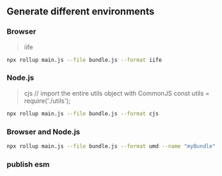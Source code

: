 ## Generate different environments

### Browser

> iife

```bash
npx rollup main.js --file bundle.js --format iife
```

### Node.js

> cjs
> // import the entire utils object with CommonJS
> const utils = require('./utils');

```bash
npx rollup main.js --file bundle.js --format cjs
```

### Browser and Node.js

```bash
npx rollup main.js --file bundle.js --format umd --name "myBundle"
```

### publish esm
